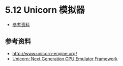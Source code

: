 # 5.12 Unicorn 模拟器

- [参考资料](#参考资料)


## 参考资料
- http://www.unicorn-engine.org/
- [Unicorn: Next Generation CPU Emulator Framework](http://www.unicorn-engine.org/BHUSA2015-unicorn.pdf)
